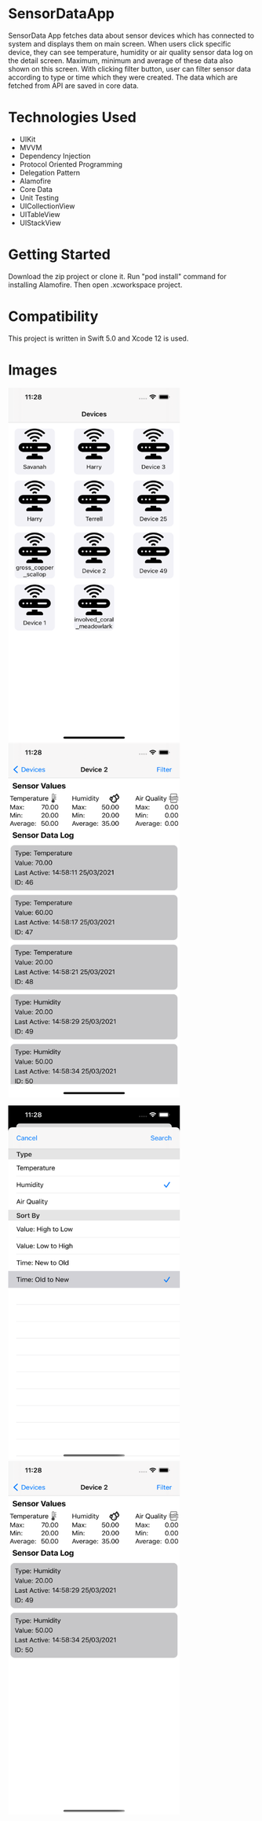 <h1 id="sensorData">SensorDataApp</h1>
<p>SensorData App fetches data about sensor devices which has connected to system and displays them on main screen. When users click specific device, they can see temperature, humidity or air quality sensor data log on the detail screen. Maximum, minimum and average of these data also shown on this screen. With clicking filter button, user can filter sensor data according to type or time which they were created. The data which are fetched from API are saved in core data.

<h1 id="technologies-used">Technologies Used</h1>
<ul>
<li>UIKit</li>
<li>MVVM</li>
<li>Dependency Injection</li>
<li>Protocol Oriented Programming</li>
<li>Delegation Pattern</li>
<li>Alamofire</li>
<li>Core Data</li>
<li>Unit Testing</li>
<li>UICollectionView</li>
<li>UITableView</li>
<li>UIStackView</li>
</ul>
<h1 id="getting-started">Getting Started</h1>
<p>Download the zip project or clone it. Run "pod install" command for installing Alamofire. Then open .xcworkspace project. </p>
<h1 id="compatibility">Compatibility</h1>
<p>This project is written in Swift 5.0 and Xcode 12 is used.</p>
<h1 id="images">Images</h1>



<p>
<img src="Screenshots/devices.png" alt="Trulli" width="350" height="720">
    <img src="Screenshots/displayalldata.png" alt="Trulli"  width="350" height="720"></p>
    </p>
    
    
<p>
    <img src="Screenshots/filterhumidity.png" alt="Trulli" width="350" height="720">
    <img src="Screenshots/filterhumiditydatalog.png" alt="Trulli"  width="350" height="720"></p>
        </p>
      

<p>

<p>
    </p>

